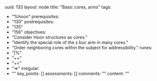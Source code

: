 uuid: 133
layout: node
title: "Basic cores, arms"
tags:
 - "%hoon"
prerequisites:
  - "130"
postrequisites:
  - "135"
  - "156"
objectives:
  - "Consider Hoon structures as cores."
  - "Identify the special role of the `$` buc arm in many cores."
  - "Order neighboring cores within the subject for addressibility."
runes:
  - "|%"
  - "++"
  - "=<"
  - "=>"
irregular:
  - ""
key_points: []
assessments: []
comments: ""
content: ""